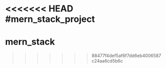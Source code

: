 <<<<<<< HEAD
#mern_stack_project
=======
# mern_stack
>>>>>>> 88477f4def5af6f7dd6eb4006587c24aa6cd5b6c
